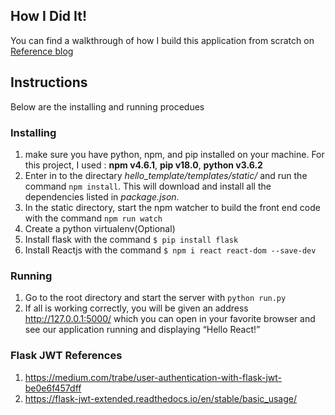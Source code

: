 
## How I Did It!
You can find a walkthrough of how I build this application from scratch on [Reference blog](https://medium.com/@tonyparkerkenz/a-template-for-creating-a-full-stack-web-application-with-flask-npm-webpack-and-reactjs-be2294b111bd)

## Instructions
Below are the installing and running procedues
### Installing
1. make sure you have python, npm, and pip installed on your machine.
For this project, I used : **npm v4.6.1**, **pip v18.0**, **python v3.6.2**
2. Enter in to the directary *hello_template/templates/static/* and run the command `npm install`. This will download and install all the dependencies listed in *package.json*.
3. In the static directory, start the npm watcher to build the front end code with the command `npm run watch`
4. Create a python virtualenv(Optional)
5. Install flask with the command `$ pip install flask`
6. Install Reactjs with the command `$ npm i react react-dom --save-dev`
### Running
1. Go to the root directory and start the server with `python run.py`
2. If all is working correctly, you will be given an address http://127.0.0.1:5000/ which you can open in your favorite browser and see our application running and displaying “Hello React!”

### Flask JWT References
1. https://medium.com/trabe/user-authentication-with-flask-jwt-be0e6f457dff
2. https://flask-jwt-extended.readthedocs.io/en/stable/basic_usage/

